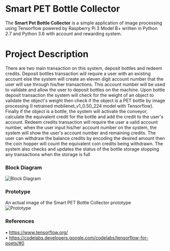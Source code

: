 # Smart PET Bottle Collector

The **Smart Pet Bottle Collector** is a simple application of image processing using Tensorflow powered by Raspberry Pi 3 Model B+ written in Python 2.7 and Python 3.6 with account and rewarding system.

# Project Description
There are two main transaction on this system, deposit bottles and redeem credits. Deposit bottles transaction will require a user with an existing account else the system will create an eleven digit account number that the user will use through his/her transactions. This account number will be used to validate and allow the user to deposit bottles on the machine. Upon bottle deposit transaction the system will check for the weight of an object to validate the object's weight then check if the object is a PET bottle by image processing (I retrained mobilenet_v1_0.50_224 model with Tensorflow). Finally if the object is a bottle, the system will activate the conveyor, calculate the equivalent credit for the bottle and add the credit to the user's account. Redeem credits transaction will require the user a valid account number, when the user input his/her account number on the system, the system will show the user's account number and remaining credits. The user can withdraw the balance credits by encoding the desired amount then the coin hopper will count the equivalent coin credits being withdrawn. The system also checks and updates the status of the bottle storage stopping any transactions when the storage is full

### Block Diagram
![Block Diagram](https://user-images.githubusercontent.com/22982449/55237395-0e84ae00-526d-11e9-9241-67205b6e64e1.png)

### Prototype
An actual image of the Smart PET Bottle Collector prototype<br/>
![Prototype](https://user-images.githubusercontent.com/22982449/55237300-d2e9e400-526c-11e9-89ba-8b0273f26af2.jpg)

### References
• https://www.tensorflow.org/<br/>
• https://codelabs.developers.google.com/codelabs/tensorflow-for-poets/#0
